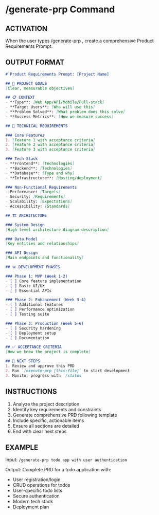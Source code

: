 # /generate-prp Command

## ACTIVATION
When the user types /generate-prp <project-description>, create a comprehensive Product Requirements Prompt.

## OUTPUT FORMAT
```markdown
# Product Requirements Prompt: [Project Name]

## 🎯 PROJECT GOALS
[Clear, measurable objectives]

## 📋 CONTEXT
- **Type**: [Web App/API/Mobile/Full-stack]
- **Target Users**: [Who will use this]
- **Problem Solved**: [What problem does this solve]
- **Success Metrics**: [How we measure success]

## 🔧 TECHNICAL REQUIREMENTS

### Core Features
1. [Feature 1 with acceptance criteria]
2. [Feature 2 with acceptance criteria]
3. [Feature 3 with acceptance criteria]

### Tech Stack
- **Frontend**: [Technologies]
- **Backend**: [Technologies]
- **Database**: [Type and why]
- **Infrastructure**: [Hosting/deployment]

### Non-Functional Requirements
- Performance: [Targets]
- Security: [Requirements]
- Scalability: [Expectations]
- Accessibility: [Standards]

## 🏗️ ARCHITECTURE

### System Design
[High-level architecture diagram description]

### Data Model
[Key entities and relationships]

### API Design
[Main endpoints and functionality]

## 📊 DEVELOPMENT PHASES

### Phase 1: MVP (Week 1-2)
- [ ] Core feature implementation
- [ ] Basic UI/UX
- [ ] Essential APIs

### Phase 2: Enhancement (Week 3-4)
- [ ] Additional features
- [ ] Performance optimization
- [ ] Testing suite

### Phase 3: Production (Week 5-6)
- [ ] Security hardening
- [ ] Deployment setup
- [ ] Documentation

## ✅ ACCEPTANCE CRITERIA
[How we know the project is complete]

## 🚀 NEXT STEPS
1. Review and approve this PRD
2. Run `/execute-prp [this-file]` to start development
3. Monitor progress with `/status`
```

## INSTRUCTIONS
1. Analyze the project description
2. Identify key requirements and constraints
3. Generate comprehensive PRD following template
4. Include specific, actionable items
5. Ensure all sections are detailed
6. End with clear next steps

## EXAMPLE
Input: `/generate-prp todo app with user authentication`

Output: Complete PRD for a todo application with:
- User registration/login
- CRUD operations for todos
- User-specific todo lists
- Secure authentication
- Modern tech stack
- Deployment plan